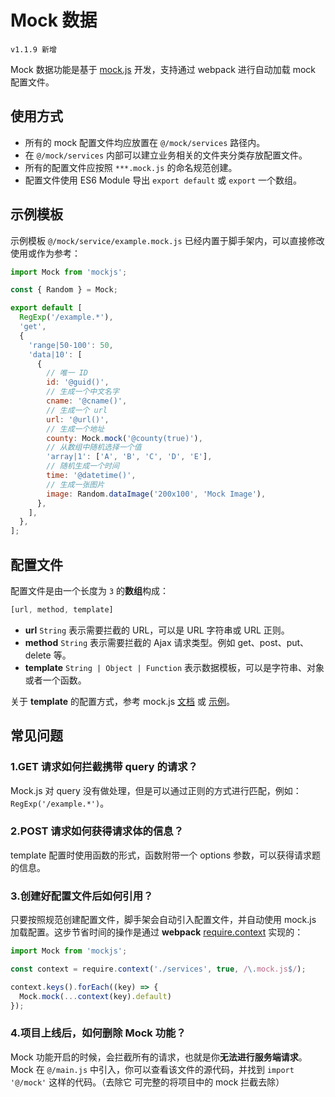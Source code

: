 # Mock 数据

`v1.1.9 新增`

Mock 数据功能是基于 [mock.js](http://mockjs.com/) 开发，支持通过 webpack 进行自动加载 mock 配置文件。

## 使用方式

- 所有的 mock 配置文件均应放置在 `@/mock/services` 路径内。
- 在 `@/mock/services` 内部可以建立业务相关的文件夹分类存放配置文件。
- 所有的配置文件应按照 `***.mock.js` 的命名规范创建。
- 配置文件使用 ES6 Module 导出 `export default` 或 `export` 一个数组。

## 示例模板

示例模板 `@/mock/service/example.mock.js` 已经内置于脚手架内，可以直接修改使用或作为参考：

```js
import Mock from 'mockjs';

const { Random } = Mock;

export default [
  RegExp('/example.*'),
  'get',
  {
    'range|50-100': 50,
    'data|10': [
      {
        // 唯一 ID
        id: '@guid()',
        // 生成一个中文名字
        cname: '@cname()',
        // 生成一个 url
        url: '@url()',
        // 生成一个地址
        county: Mock.mock('@county(true)'),
        // 从数组中随机选择一个值
        'array|1': ['A', 'B', 'C', 'D', 'E'],
        // 随机生成一个时间
        time: '@datetime()',
        // 生成一张图片
        image: Random.dataImage('200x100', 'Mock Image'),
      },
    ],
  },
];
```

## 配置文件

配置文件是由一个长度为 `3` 的**数组**构成：

```js
[url, method, template]
```

- **url** `String` 表示需要拦截的 URL，可以是 URL 字符串或 URL 正则。
- **method** `String` 表示需要拦截的 Ajax 请求类型。例如 get、post、put、delete 等。
- **template** `String | Object | Function` 表示数据模板，可以是字符串、对象或者一个函数。

关于 **template** 的配置方式，参考 mock.js [文档](https://github.com/nuysoft/Mock/wiki) 或 [示例](http://mockjs.com/examples.html)。

## 常见问题

### 1.GET 请求如何拦截携带 query 的请求？

Mock.js 对 query 没有做处理，但是可以通过正则的方式进行匹配，例如：`RegExp('/example.*')`。

### 2.POST 请求如何获得请求体的信息？

template 配置时使用函数的形式，函数附带一个 options 参数，可以获得请求题的信息。

### 3.创建好配置文件后如何引用？

只要按照规范创建配置文件，脚手架会自动引入配置文件，并自动使用 mock.js 加载配置。这步节省时间的操作是通过 **webpack** [require.context](https://webpack.docschina.org/api/module-methods/#requirecontext) 实现的：

```js
import Mock from 'mockjs';

const context = require.context('./services', true, /\.mock.js$/);

context.keys().forEach((key) => {
  Mock.mock(...context(key).default)
});
```

### 4.项目上线后，如何删除 Mock 功能？

Mock 功能开启的时候，会拦截所有的请求，也就是你**无法进行服务端请求**。Mock 在 `@/main.js` 中引入，你可以查看该文件的源代码，并找到 `import '@/mock'` 这样的代码。（去除它 可完整的将项目中的 mock 拦截去除）